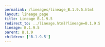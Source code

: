 ```yaml
---
permalink: /lineages/lineage_B.1.9.5.html
layout: lineage_page
title: Lineage B.1.9.5
redirect_to: ../lineage.html?lineage=B.1.9.5
lineage: B.1.9.5
parent: B.1.9
children: ['B.1.9.5']
---
```

